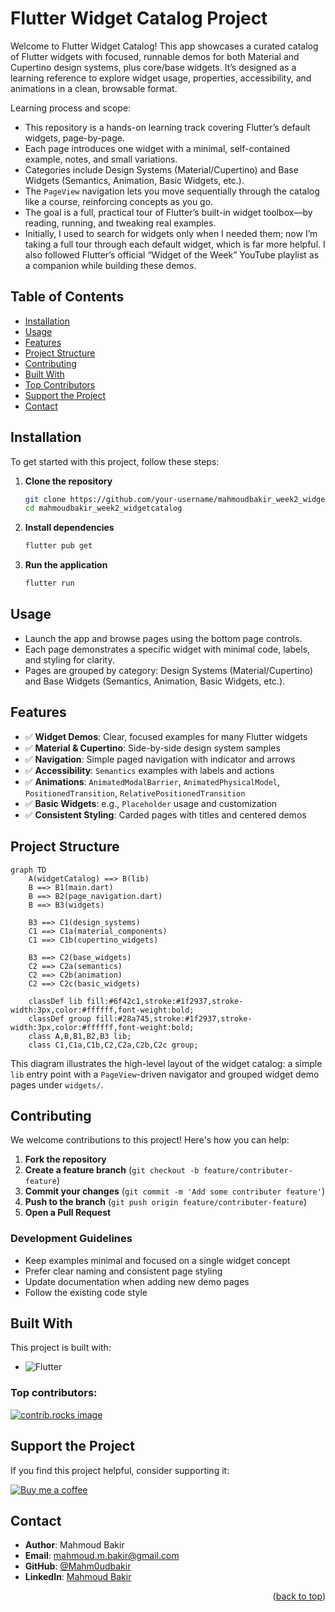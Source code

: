 # Flutter Widget Catalog Project

<a id="readme-top"></a>

Welcome to Flutter Widget Catalog! This app showcases a curated catalog of Flutter widgets with focused, runnable demos for both Material and Cupertino design systems, plus core/base widgets. It’s designed as a learning reference to explore widget usage, properties, accessibility, and animations in a clean, browsable format.

Learning process and scope:
- This repository is a hands-on learning track covering Flutter’s default widgets, page-by-page.
- Each page introduces one widget with a minimal, self-contained example, notes, and small variations.
- Categories include Design Systems (Material/Cupertino) and Base Widgets (Semantics, Animation, Basic Widgets, etc.).
- The `PageView` navigation lets you move sequentially through the catalog like a course, reinforcing concepts as you go.
- The goal is a full, practical tour of Flutter’s built-in widget toolbox—by reading, running, and tweaking real examples.
- Initially, I used to search for widgets only when I needed them; now I’m taking a full tour through each default widget, which is far more helpful. I also followed Flutter’s official “Widget of the Week” YouTube playlist as a companion while building these demos.

## Table of Contents

- [Installation](#installation)
- [Usage](#usage)
- [Features](#features)
- [Project Structure](#project-structure)
- [Contributing](#contributing)
- [Built With](#built-with)
- [Top Contributors](#top-contributors)
- [Support the Project](#support-the-project)
- [Contact](#contact)

## Installation

To get started with this project, follow these steps:

1. **Clone the repository**
   ```bash
   git clone https://github.com/your-username/mahmoudbakir_week2_widgetcatalog.git
   cd mahmoudbakir_week2_widgetcatalog
   ```

2. **Install dependencies**
   ```bash
   flutter pub get
   ```

3. **Run the application**
   ```bash
   flutter run
   ```

## Usage

- Launch the app and browse pages using the bottom page controls.
- Each page demonstrates a specific widget with minimal code, labels, and styling for clarity.
- Pages are grouped by category: Design Systems (Material/Cupertino) and Base Widgets (Semantics, Animation, Basic Widgets, etc.).

## Features

- ✅ **Widget Demos**: Clear, focused examples for many Flutter widgets
- ✅ **Material & Cupertino**: Side-by-side design system samples
- ✅ **Navigation**: Simple paged navigation with indicator and arrows
- ✅ **Accessibility**: `Semantics` examples with labels and actions
- ✅ **Animations**: `AnimatedModalBarrier`, `AnimatedPhysicalModel`, `PositionedTransition`, `RelativePositionedTransition`
- ✅ **Basic Widgets**: e.g., `Placeholder` usage and customization
- ✅ **Consistent Styling**: Carded pages with titles and centered demos

## Project Structure

```mermaid
graph TD
    A(widgetCatalog) ==> B(lib)
    B ==> B1(main.dart)
    B ==> B2(page_navigation.dart)
    B ==> B3(widgets)

    B3 ==> C1(design_systems)
    C1 ==> C1a(material_components)
    C1 ==> C1b(cupertino_widgets)

    B3 ==> C2(base_widgets)
    C2 ==> C2a(semantics)
    C2 ==> C2b(animation)
    C2 ==> C2c(basic_widgets)

    classDef lib fill:#6f42c1,stroke:#1f2937,stroke-width:3px,color:#ffffff,font-weight:bold;
    classDef group fill:#28a745,stroke:#1f2937,stroke-width:3px,color:#ffffff,font-weight:bold;
    class A,B,B1,B2,B3 lib;
    class C1,C1a,C1b,C2,C2a,C2b,C2c group;
```

This diagram illustrates the high-level layout of the widget catalog: a simple `lib` entry point with a `PageView`-driven navigator and grouped widget demo pages under `widgets/`.

## Contributing

We welcome contributions to this project! Here's how you can help:

1. **Fork the repository**
2. **Create a feature branch** (`git checkout -b feature/contributer-feature`)
3. **Commit your changes** (`git commit -m 'Add some contributer feature'`)
4. **Push to the branch** (`git push origin feature/contributer-feature`)
5. **Open a Pull Request**

### Development Guidelines

- Keep examples minimal and focused on a single widget concept
- Prefer clear naming and consistent page styling
- Update documentation when adding new demo pages
- Follow the existing code style

## Built With

This project is built with:

- ![Flutter](https://img.shields.io/badge/Flutter-02569B?style=for-the-badge&logo=flutter&logoColor=white) 

### Top contributors:

<a href="https://github.com/Mahm0udbakir/mahmoudbakir_week2_widgetcatalog/graphs/contributors">
  <img src="https://contrib.rocks/image?repo=Mahm0udbakir/mahmoudbakir_week2_widgetcatalog" alt="contrib.rocks image" />
  </a>

## Support the Project

If you find this project helpful, consider supporting it:

[![Buy me a coffee](https://img.buymeacoffee.com/button-api/?text=Buy%20me%20a%20coffee&emoji=☕&slug=mahmoudbakir&button_colour=FFDD00&font_colour=000000&font_family=Cookie&outline_colour=000000&coffee_colour=FF0000)](https://buymeacoffee.com/mahmoudbakir)

## Contact

- **Author**: Mahmoud Bakir
- **Email**: [mahmoud.m.bakir@gmail.com](mailto:mahmoud.m.bakir@gmail.com)
- **GitHub**: [@Mahm0udbakir](https://github.com/Mahm0udbakir)
- **LinkedIn**: [Mahmoud Bakir](https://www.linkedin.com/in/mahm0udbakir/)

<p align="right">(<a href="#readme-top">back to top</a>)</p>
